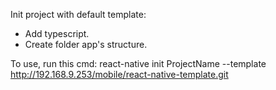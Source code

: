 Init project with default template: 
 - Add typescript.
 - Create folder app's structure.
 
To use, run this cmd:
react-native init ProjectName --template http://192.168.9.253/mobile/react-native-template.git